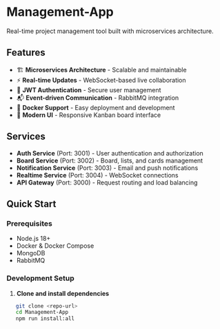 # Management-App

Real-time project management tool built with microservices architecture.

## Features

- 🏗️ **Microservices Architecture** - Scalable and maintainable
- ⚡ **Real-time Updates** - WebSocket-based live collaboration  
- 🔐 **JWT Authentication** - Secure user management
- 📬 **Event-driven Communication** - RabbitMQ integration
- 🐳 **Docker Support** - Easy deployment and development
- 🎨 **Modern UI** - Responsive Kanban board interface

## Services

- **Auth Service** (Port: 3001) - User authentication and authorization
- **Board Service** (Port: 3002) - Board, lists, and cards management
- **Notification Service** (Port: 3003) - Email and push notifications
- **Realtime Service** (Port: 3004) - WebSocket connections
- **API Gateway** (Port: 3000) - Request routing and load balancing

## Quick Start

### Prerequisites
- Node.js 18+
- Docker & Docker Compose
- MongoDB
- RabbitMQ

### Development Setup

1. **Clone and install dependencies**
```bash
   git clone <repo-url>
   cd Management-App
   npm run install:all